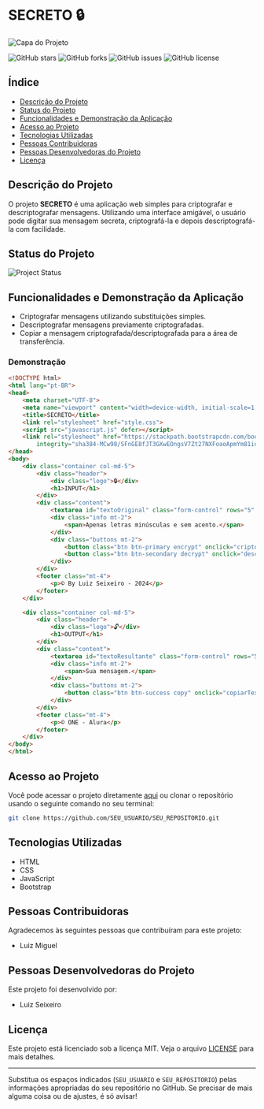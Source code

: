 # SECRETO 🔒

![Capa do Projeto](https://via.placeholder.com/800x400.png?text=Imagem+de+Capa+do+Projeto)

![GitHub stars](https://img.shields.io/github/stars/SEU_USUARIO/SEU_REPOSITORIO)
![GitHub forks](https://img.shields.io/github/forks/SEU_USUARIO/SEU_REPOSITORIO)
![GitHub issues](https://img.shields.io/github/issues/SEU_USUARIO/SEU_REPOSITORIO)
![GitHub license](https://img.shields.io/github/license/SEU_USUARIO/SEU_REPOSITORIO)

## Índice
- [Descrição do Projeto](#descrição-do-projeto)
- [Status do Projeto](#status-do-projeto)
- [Funcionalidades e Demonstração da Aplicação](#funcionalidades-e-demonstração-da-aplicação)
- [Acesso ao Projeto](#acesso-ao-projeto)
- [Tecnologias Utilizadas](#tecnologias-utilizadas)
- [Pessoas Contribuidoras](#pessoas-contribuidoras)
- [Pessoas Desenvolvedoras do Projeto](#pessoas-desenvolvedoras-do-projeto)
- [Licença](#licença)

## Descrição do Projeto
O projeto **SECRETO** é uma aplicação web simples para criptografar e descriptografar mensagens. Utilizando uma interface amigável, o usuário pode digitar sua mensagem secreta, criptografá-la e depois descriptografá-la com facilidade.

## Status do Projeto
![Project Status](https://img.shields.io/badge/status-em%20desenvolvimento-yellow)

## Funcionalidades e Demonstração da Aplicação
- Criptografar mensagens utilizando substituições simples.
- Descriptografar mensagens previamente criptografadas.
- Copiar a mensagem criptografada/descriptografada para a área de transferência.

### Demonstração
```html
<!DOCTYPE html>
<html lang="pt-BR">
<head>
    <meta charset="UTF-8">
    <meta name="viewport" content="width=device-width, initial-scale=1.0">
    <title>SECRETO</title>
    <link rel="stylesheet" href="style.css">
    <script src="javascript.js" defer></script>
    <link rel="stylesheet" href="https://stackpath.bootstrapcdn.com/bootstrap/4.1.3/css/bootstrap.min.css"
        integrity="sha384-MCw98/SFnGE8fJT3GXwEOngsV7Zt27NXFoaoApmYm81iuXoPkFOJwJ8ERdknLPMO" crossorigin="anonymous">
</head>
<body>
    <div class="container col-md-5">
        <div class="header">
            <div class="logo">🔒</div>
            <h1>INPUT</h1>
        </div>
        <div class="content">
            <textarea id="textoOriginal" class="form-control" rows="5" placeholder="Digite sua mensagem secreta"></textarea>
            <div class="info mt-2">
                <span>Apenas letras minúsculas e sem acento.</span>
            </div>
            <div class="buttons mt-2">
                <button class="btn btn-primary encrypt" onclick="criptografar()">Criptografar</button>
                <button class="btn btn-secondary decrypt" onclick="descriptografar()">Descriptografar</button>
            </div>
        </div>
        <footer class="mt-4">
            <p>© By Luiz Seixeiro - 2024</p>
        </footer>
    </div>

    <div class="container col-md-5">
        <div class="header">
            <div class="logo">🔓</div>
            <h1>OUTPUT</h1>
        </div>
        <div class="content">
            <textarea id="textoResultante" class="form-control" rows="5" placeholder="Nenhum texto identificado"></textarea>
            <div class="info mt-2">
                <span>Sua mensagem.</span>
            </div>
            <div class="buttons mt-2">
                <button class="btn btn-success copy" onclick="copiarTexto()">Copiar</button>
            </div>
        </div>
        <footer class="mt-4">
            <p>© ONE - Alura</p>
        </footer>
    </div>
</body>
</html>
```

## Acesso ao Projeto
Você pode acessar o projeto diretamente [aqui](https://github.com/SEU_USUARIO/SEU_REPOSITORIO) ou clonar o repositório usando o seguinte comando no seu terminal:

```bash
git clone https://github.com/SEU_USUARIO/SEU_REPOSITORIO.git
```

## Tecnologias Utilizadas
- HTML
- CSS
- JavaScript
- Bootstrap

## Pessoas Contribuidoras
Agradecemos às seguintes pessoas que contribuíram para este projeto:

- Luiz Miguel

## Pessoas Desenvolvedoras do Projeto
Este projeto foi desenvolvido por:

- Luiz Seixeiro

## Licença
Este projeto está licenciado sob a licença MIT. Veja o arquivo [LICENSE](LICENSE) para mais detalhes.

---

Substitua os espaços indicados (`SEU_USUARIO` e `SEU_REPOSITORIO`) pelas informações apropriadas do seu repositório no GitHub. Se precisar de mais alguma coisa ou de ajustes, é só avisar!